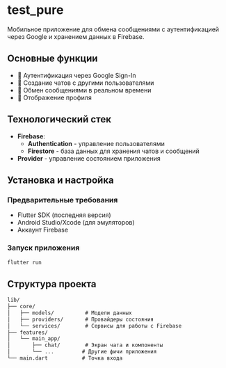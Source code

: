 # test_pure

Мобильное приложение для обмена сообщениями с аутентификацией через Google и хранением данных в Firebase.

## Основные функции

- 🔐 Аутентификация через Google Sign-In
- 💬 Создание чатов с другими пользователями
- 📩 Обмен сообщениями в реальном времени
- 📱 Отображение профиля

## Технологический стек

- **Firebase**:
  - **Authentication** - управление пользователями
  - **Firestore** - база данных для хранения чатов и сообщений
- **Provider** - управление состоянием приложения

## Установка и настройка

### Предварительные требования

- Flutter SDK (последняя версия)
- Android Studio/Xcode (для эмуляторов)
- Аккаунт Firebase

### Запуск приложения

```bash
flutter run
```

## Структура проекта

```txt
lib/
├── core/
│   ├── models/          # Модели данных
│   ├── providers/       # Провайдеры состояния
│   └── services/        # Сервисы для работы с Firebase
├── features/
│   └── main_app/
│       ├── chat/        # Экран чата и компоненты
│       └── ...         # Другие фичи приложения
└── main.dart           # Точка входа
```
